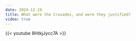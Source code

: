 ```yaml
---
date: 2024-12-19
title: What were the Crusades, and were they justified?
video: true
---
```



{{< youtube 8HtkjJycc7A >}}

